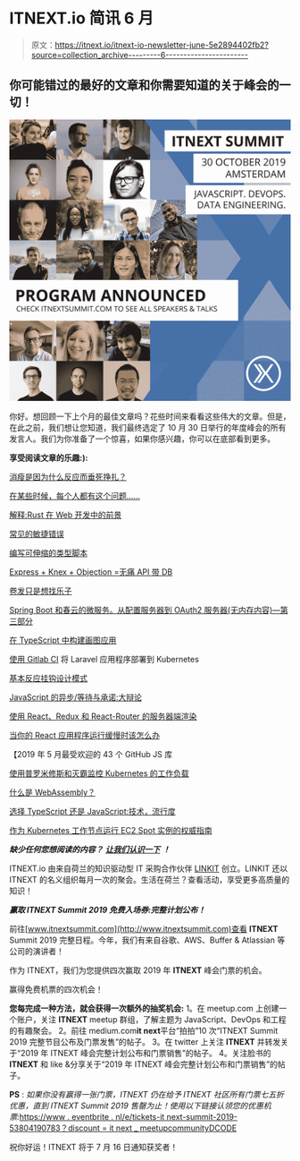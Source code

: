 # ITNEXT.io 简讯 6 月

> 原文：<https://itnext.io/itnext-io-newsletter-june-5e2894402fb2?source=collection_archive---------6----------------------->

## 你可能错过的最好的文章和你需要知道的关于峰会的一切！

![](img/6e55f2489bfad0e968f1075746557e9a.png)

你好。想回顾一下上个月的最佳文章吗？花些时间来看看这些伟大的文章。但是，在此之前，我们想让您知道，我们最终选定了 10 月 30 日举行的年度峰会的所有发言人。我们为你准备了一个惊喜，如果你感兴趣，你可以在底部看到更多。

**享受阅读文章的乐趣:):**

[消瘦是因为什么反应而垂死挣扎？](/is-angular-dying-because-of-react-a8e885f09421)

[在某些时候，每个人都有这个问题……](/4-solutions-to-run-multiple-node-js-or-npm-commands-simultaneously-9edaa6215a93)

[解释:Rust 在 Web 开发中的前景](/explained-rust-futures-for-web-development-b1d0632490e7)

[常见的敏捷错误](/common-agile-mistakes-36fe51b6217f)

[编写可伸缩的类型脚本](/writing-scalable-typescript-e62e1f24a013)

[Express + Knex + Objection =无痛 API 带 DB](/express-knex-objection-painless-api-with-db-74512c484f0c)

[卷发只是想找乐子](/curls-just-want-to-have-fun-9267432c4b55)

[Spring Boot 和春云的微服务。从配置服务器到 OAuth2 服务器(无内存内容)—第三部分](/microservices-with-spring-boot-and-spring-cloud-441e3dabc67d)

[在 TypeScript 中构建画图应用](/building-a-paint-app-in-typescript-1ce42c5b1698)

[使用 Gitlab CI](/deploy-a-laravel-application-to-kubernetes-using-gitlab-ci-2538a6bbd373) 将 Laravel 应用程序部署到 Kubernetes

[基本反应挂钩设计模式](/essential-react-hooks-design-patterns-a04309cc0404)

[JavaScript 的异步/等待与承诺:大辩论](/javascripts-async-await-versus-promise-the-great-debate-6308cb2e10b3)

[使用 React、Redux 和 React-Router 的服务器端渲染](/server-side-rendering-with-react-redux-and-react-router-fa5b67d4965e)

[当你的 React 应用程序运行缓慢时该怎么办](/what-to-do-when-your-react-app-feels-slow-3744c966ddf)

【2019 年 5 月最受欢迎的 43 个 GitHub JS 库

[使用普罗米修斯和灭霸监控 Kubernetes 的工作负载](/monitoring-kubernetes-workloads-with-prometheus-and-thanos-4ddb394b32c)

[什么是 WebAssembly？](/what-is-webassembly-e1a06f856974)

[选择 TypeScript 还是 JavaScript:技术，流行度](/choosing-typescript-vs-javascript-technology-popularity-ea978afd6b5f)

[作为 Kubernetes 工作节点运行 EC2 Spot 实例的权威指南](/the-definitive-guide-to-running-ec2-spot-instances-as-kubernetes-worker-nodes-68ef2095e767)

***缺少任何您想阅读的内容？*** [***让我们认识一下***](mailto:submit@itnext.io) ***！***

ITNEXT.io 由来自荷兰的知识驱动型 IT 采购合作伙伴 [LINKIT](https://www.linkit.nl/en?utm_source=newsletter&utm_medium=email&utm_campaign=second_newsletter) 创立。LINKIT 还以 ITNEXT 的名义组织每月一次的聚会。生活在荷兰？查看活动，享受更多高质量的知识！

***赢取 ITNEXT Summit 2019 免费入场券:完整计划公布！***

前往[www.itnextsummit.com](http://www.itnextsummit.com)查看 **ITNEXT** Summit 2019 完整日程。今年，我们有来自谷歌、AWS、Buffer & Atlassian 等公司的演讲者！

作为 ITNEXT，我们为您提供四次赢取 2019 年 **ITNEXT** 峰会门票的机会。

赢得免费机票的四次机会！

**您每完成一种方法，就会获得一次额外的抽奖机会:**
1。在 meetup.com 上创建一个账户，关注 **ITNEXT** meetup 群组，了解主题为 JavaScript、DevOps 和工程的有趣聚会。
2。前往 medium.com**it next**平台“拍拍”10 次“ITNEXT Summit 2019 完整节目公布及门票发售”的帖子。
3。在 twitter 上关注 **ITNEXT** 并转发关于“2019 年 ITNEXT 峰会完整计划公布和门票销售”的帖子。
4。关注脸书的 **ITNEXT** 和 like &分享关于“2019 年 ITNEXT 峰会完整计划公布和门票销售”的帖子。

**PS** : *如果你没有赢得一张门票，ITNEXT 仍在给予 ITNEXT 社区所有门票七五折优惠，直到 ITNEXT Summit 2019 售罄为止！使用以下链接认领您的优惠机票:*[https://www . eventbrite . nl/e/tickets-it next-summit-2019-53804190783？discount = it next _ meetupcommunityDCODE](https://www.eventbrite.nl/e/tickets-itnext-summit-2019-53804190783?discount=ITNEXT_meetupcommunityDCODE)

祝你好运！ITNEXT 将于 7 月 16 日通知获奖者！